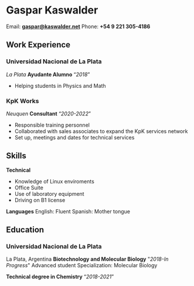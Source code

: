 # **Gaspar Kaswalder**

Email: **<gaspar@kaswalder.net>**
Phone: **+54 9 221 305-4186**

## Work Experience

### Universidad Nacional de La Plata

*La Plata*
**Ayudante Alumno**
“*2018*”

- Helping students in Physics and Math

### KpK Works

*Neuquen*
**Consultant**
“*2020-2022*”

- Responsible training personnel 
- Collaborated with sales associates to expand the KpK services network
- Set up, meetings and dates for technical services

## Skills

**Technical**

- Knowledge of Linux enviroments
- Office Suite
- Use of laboratory equipment
- Driving on B1 license

**Languages**
English: Fluent
Spanish: Mother tongue

## Education

### Universidad Nacional de La Plata

La Plata, Argentina
**Biotechnology and Molecular Biology**
"*2018-In Progress*"
Advanced student
Specialization: Molecular Biology

**Technical degree in Chemistry**
“*2018-2021*”
